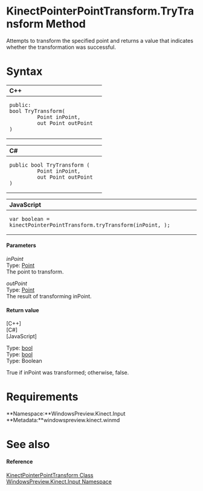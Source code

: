KinectPointerPointTransform.TryTransform Method  
===============================================  

Attempts to transform the specified point and returns a value that indicates whether the transformation was successful. <span id="syntaxSection"></span>

Syntax  
======  

<table>
<colgroup>
<col width="100%" />
</colgroup>
<thead>
<tr class="header">
<th align="left">C++</th>
</tr>
</thead>
<tbody>
<tr class="odd">
<td align="left"><pre><code>public:  
bool TryTransform(  
         Point inPoint,  
         out Point outPoint  
)</code></pre></td>
</tr>
</tbody>
</table>

<table>
<colgroup>
<col width="100%" />
</colgroup>
<thead>
<tr class="header">
<th align="left">C#</th>
</tr>
</thead>
<tbody>
<tr class="odd">
<td align="left"><pre><code>public bool TryTransform (  
         Point inPoint,  
         out Point outPoint  
)</code></pre></td>
</tr>
</tbody>
</table>

<table>
<colgroup>
<col width="100%" />
</colgroup>
<thead>
<tr class="header">
<th align="left">JavaScript</th>
</tr>
</thead>
<tbody>
<tr class="odd">
<td align="left"><pre><code>var boolean = kinectPointerPointTransform.tryTransform(inPoint, );</code></pre></td>
</tr>
</tbody>
</table>

<span id="ID4EG"></span>
#### Parameters  

*inPoint*    
Type: [Point](http://msdn.microsoft.com/en-us/library/windows.foundation.point.aspx)  
The point to transform.  

*outPoint*    
Type: [Point](http://msdn.microsoft.com/en-us/library/windows.foundation.point.aspx)  
The result of transforming inPoint.  

<span id="ID4EP"></span>
#### Return value  

[C++]   
 [C\#]   
 [JavaScript]   

Type: [bool](http://msdn.microsoft.com/en-us/library/hh755815.aspx)  
Type: [bool](http://msdn.microsoft.com/en-us/library/system.boolean.aspx)  
Type: Boolean  

True if inPoint was transformed; otherwise, false.  

<span id="requirements"></span>

Requirements  
============  

**Namespace:**WindowsPreview.Kinect.Input  
**Metadata:**windowspreview.kinect.winmd  

<span id="ID4EGB"></span>

See also  
========  

<span id="ID4EIB"></span>
#### Reference  

[KinectPointerPointTransform Class](../../KinectPointerPointTransf.md)  
 [WindowsPreview.Kinect.Input Namespace](../../../Kinect.Input.md)  



<!--Please do not edit the data in the comment block below.-->
<!--
TOCTitle : TryTransform Method
RLTitle : KinectPointerPointTransform.TryTransform Method
KeywordK : TryTransform method
KeywordK : KinectPointerPointTransform.TryTransform method
KeywordF : WindowsPreview.Kinect.Input.KinectPointerPointTransform.TryTransform
KeywordF : KinectPointerPointTransform.TryTransform
KeywordF : TryTransform
KeywordF : WindowsPreview.Kinect.Input.KinectPointerPointTransform.TryTransform(Windows.Foundation.Point,Windows.Foundation.Point@)
KeywordA : M:WindowsPreview.Kinect.Input.KinectPointerPointTransform.TryTransform(Windows.Foundation.Point,Windows.Foundation.Point@)
AssetID : M:WindowsPreview.Kinect.Input.KinectPointerPointTransform.TryTransform(Windows.Foundation.Point,Windows.Foundation.Point@)
Locale : en-us
CommunityContent : 1
APIType : Managed
APILocation : windowspreview.kinect.winmd
APIName : WindowsPreview.Kinect.Input.KinectPointerPointTransform.TryTransform
TargetOS : Windows
TopicType : kbSyntax
DevLang : VB
DevLang : CSharp
DevLang : JavaScript
DevLang : C++
DocSet : K4Wv2
ProjType : K4Wv2Proj
Technology : Kinect for Windows
Product : Kinect for Windows SDK v2
productversion : 20
-->
